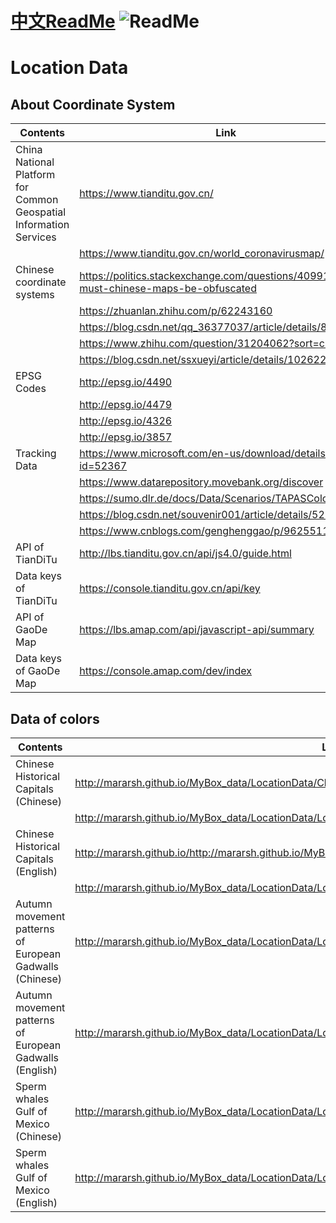 # [中文ReadMe](https://github.com/Mararsh/MyBox_data/tree/master/md/LocationData)  ![ReadMe](https://mararsh.github.io/MyBox_data/iconGo.png)   

# Location Data

## About Coordinate System   
 
| Contents | Link |    
| --- | --- |   
| China National Platform for Common Geospatial Information Services | <https://www.tianditu.gov.cn/>                                                           |
|                                                                    | <https://www.tianditu.gov.cn/world_coronavirusmap/>                                      |
| Chinese coordinate systems                                         | <https://politics.stackexchange.com/questions/40991/why-must-chinese-maps-be-obfuscated> |
|                                                                    | <https://zhuanlan.zhihu.com/p/62243160>                                                  |
|                                                                    | <https://blog.csdn.net/qq_36377037/article/details/86479796>                             |
|                                                                    | <https://www.zhihu.com/question/31204062?sort=created>                                   |
|                                                                    | <https://blog.csdn.net/ssxueyi/article/details/102622156>                                |
| EPSG Codes                                                         | <http://epsg.io/4490>                                                                    |
|                                                                    | <http://epsg.io/4479>                                                                    |
|                                                                    | <http://epsg.io/4326>                                                                    |
|                                                                    | <http://epsg.io/3857>                                                                    |
| Tracking Data                                                      | <https://www.microsoft.com/en-us/download/details.aspx?id=52367>                         |
|                                                                    | <https://www.datarepository.movebank.org/discover>                                       |
|                                                                    | <https://sumo.dlr.de/docs/Data/Scenarios/TAPASCologne.html>                              |
|                                                                    | <https://blog.csdn.net/souvenir001/article/details/52180335>                             |
|                                                                    | <https://www.cnblogs.com/genghenggao/p/9625511.html>                                     |
| API of TianDiTu                                                    | <http://lbs.tianditu.gov.cn/api/js4.0/guide.html>                                        |
| Data keys of TianDiTu                                              | <https://console.tianditu.gov.cn/api/key>                                                |
| API of GaoDe Map                                                   | <https://lbs.amap.com/api/javascript-api/summary>                                        |
| Data keys of GaoDe Map                                             | <https://console.amap.com/dev/index>                                                     |

   

## Data of colors   

| Contents | Link |    
| --- | --- |   
| Chinese Historical Capitals (Chinese) | http://mararsh.github.io/MyBox_data/LocationData/ChineseHistoricalCapitals_zh.htm |       
|  | http://mararsh.github.io/MyBox_data/LocationData/Location_Data_ChineseHistoricalCapitals_zh.csv |       
| Chinese Historical Capitals (English) | http://mararsh.github.io/http://mararsh.github.io/MyBox_data/LocationData/ChineseHistoricalCapitals_en.htm |       
|  | http://mararsh.github.io/MyBox_data/LocationData/Location_Data_ChineseHistoricalCapitals_en.csv |       
| Autumn movement patterns of European Gadwalls (Chinese) | http://mararsh.github.io/MyBox_data/LocationData/Location_Data_EuropeanGadwalls_zh.csv |         
| Autumn movement patterns of European Gadwalls (English) | http://mararsh.github.io/MyBox_data/LocationData/Location_Data_EuropeanGadwalls_en.csv |         
| Sperm whales Gulf of Mexico (Chinese) | http://mararsh.github.io/MyBox_data/LocationData/Location_Data_SpermWhales_zh.csv |         
| Sperm whales Gulf of Mexico (English) | http://mararsh.github.io/MyBox_data/LocationData/Location_Data_SpermWhales_en.csv |        


